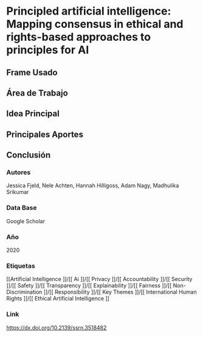 # Principled artificial intelligence: Mapping consensus in ethical and rights-based approaches to principles for AI

## Frame Usado
## Área de Trabajo
## Idea Principal
## Principales Aportes
## Conclusión

### Autores
Jessica Fjeld, Nele Achten, Hannah Hilligoss, Adam Nagy, Madhulika Srikumar
### Data Base
Google Scholar
### Año
2020
### Etiquetas
[[Artificial Intelligence ]]/[[ Ai ]]/[[ Privacy ]]/[[ Accountability ]]/[[ Security ]]/[[ Safety ]]/[[ Transparency ]]/[[ Explainability ]]/[[ Fairness ]]/[[ Non-Discrimination ]]/[[ Responsibility ]]/[[ Key Themes ]]/[[ International Human Rights ]]/[[ Ethical Artificial Intelligence ]]
### Link
https://dx.doi.org/10.2139/ssrn.3518482



